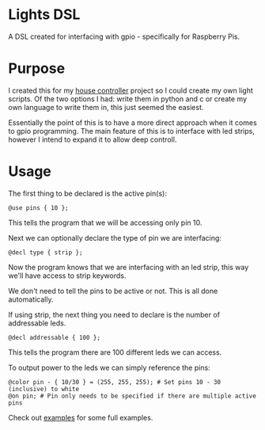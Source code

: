 # Lights DSL

A DSL created for interfacing with gpio - specifically for Raspberry Pis.

# Purpose

I created this for my [house controller](https://github.com/tesinclair/house-controller2.0) project so I
could create my own light scripts. Of the two options I had: write them in python and c or create my own
language to write them in, this just seemed the easiest. 

Essentially the point of this is to have a more direct approach when it comes to gpio programming.
The main feature of this is to interface with led strips, however I intend to expand it to allow
deep controll. 

# Usage

The first thing to be declared is the active pin(s):

```
@use pins { 10 };
```
This tells the program that we will be accessing only pin 10.

Next we can optionally declare the type of pin we are interfacing:

```
@decl type { strip };
```
Now the program knows that we are interfacing with an led strip, this
way we'll have access to strip keywords.

We don't need to tell the pins to be active or not. This is all done automatically.

If using strip, the next thing you need to declare is the number of addressable leds.

```
@decl addressable { 100 };
```
This tells the program there are 100 different leds we can access.

To output power to the leds we can simply reference the pins:
```
@color pin - { 10/30 } = (255, 255, 255); # Set pins 10 - 30 (inclusive) to white
@on pin; # Pin only needs to be specified if there are multiple active pins
```

Check out [examples](https://github.com/tesinclair/lightsDSL/tree/master/examples) for some full examples.




